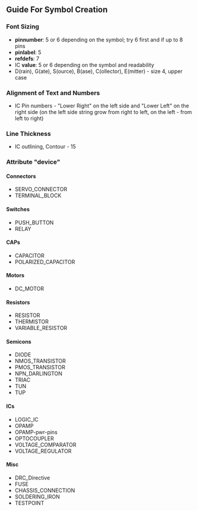 ## Guide For Symbol Creation

### Font Sizing

* **pinnumber**: 5 or 6 depending on the symbol; try 6 first and if up to 8 pins
* **pinlabel**: 5
* **refdefs**: 7
* IC **value**: 5 or 6 depending on the symbol and readability
* D(rain), G(ate), S(ource), B(ase), C(ollector), E(mitter) - size 4, upper case

### Alignment of Text and Numbers
* IC Pin numbers - "Lower Right" on the left side and "Lower Left" on the right
  side (on the left side string grow from right to left, on the left - from
  left to right)

### Line Thickness

* IC outlining, Contour - 15

### Attribute "device"

#### Connectors
- SERVO_CONNECTOR
- TERMINAL_BLOCK

#### Switches

- PUSH_BUTTON
- RELAY

#### CAPs

- CAPACITOR
- POLARIZED_CAPACITOR

#### Motors

- DC_MOTOR

#### Resistors

- RESISTOR
- THERMISTOR
- VARIABLE_RESISTOR

#### Semicons

- DIODE
- NMOS_TRANSISTOR
- PMOS_TRANSISTOR
- NPN_DARLINGTON
- TRIAC
- TUN
- TUP

#### ICs

- LOGIC_IC
- OPAMP
- OPAMP-pwr-pins
- OPTOCOUPLER
- VOLTAGE_COMPARATOR
- VOLTAGE_REGULATOR

#### Misc

- DRC_Directive
- FUSE
- CHASSIS_CONNECTION
- SOLDERING_IRON
- TESTPOINT

